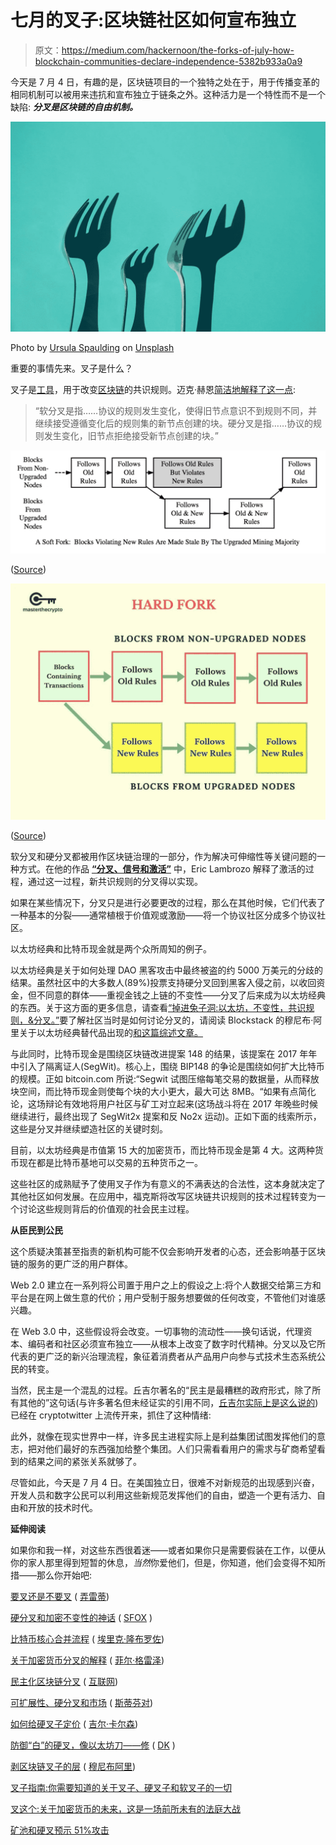 # 七月的叉子:区块链社区如何宣布独立

> 原文：<https://medium.com/hackernoon/the-forks-of-july-how-blockchain-communities-declare-independence-5382b933a0a9>

今天是 7 月 4 日，有趣的是，区块链项目的一个独特之处在于，用于传播变革的相同机制可以被用来违抗和宣布独立于链条之外。这种活力是一个特性而不是一个缺陷: ***分叉是区块链的自由机制。***

![](img/89f8b95a14ad1d7602c05f86cd71b4d0.png)

Photo by [Ursula Spaulding](https://unsplash.com/photos/bmxYEhqLVEk?utm_source=unsplash&utm_medium=referral&utm_content=creditCopyText) on [Unsplash](https://unsplash.com/?utm_source=unsplash&utm_medium=referral&utm_content=creditCopyText)

重要的事情先来。叉子是什么？

叉子是[工具](https://hackernoon.com/tagged/tools)，用于改变[区块链](https://hackernoon.com/tagged/blockchain)的共识规则。迈克·赫恩[简洁地解释了这一点](/@octskyward/on-consensus-and-forks-c6a050c792e7):

> “软分叉是指……协议的规则发生变化，使得旧节点意识不到规则不同，并继续接受遵循变化后的规则集的新节点创建的块。硬分叉是指……协议的规则发生变化，旧节点拒绝接受新节点创建的块。”

![](img/ef0f2ee69cade0348653640cfd1d5fc9.png)

([Source](https://www.investopedia.com/terms/s/soft-fork.asp))

![](img/6808e10e4f10e955133de1d0cffed62b.png)

([Source](https://masterthecrypto.com/wp-content/uploads/2017/10/wsi-imageoptim-Copy-of-Copy-of-CRYPTOCURRENCY-1-1.jpg))

软分叉和硬分叉都被用作区块链治理的一部分，作为解决可伸缩性等关键问题的一种方式。在他的作品 [**“分叉、信号和激活”**](/@elombrozo/forks-signaling-and-activation-d60b6abda49a) 中，Eric Lambrozo 解释了激活的过程，通过这一过程，新共识规则的分叉得以实现。

如果在某些情况下，分叉只是进行必要更改的过程，那么在其他时候，它们代表了一种基本的分裂——通常植根于价值观或激励——将一个协议社区分成多个协议社区。

以太坊经典和比特币现金就是两个众所周知的例子。

以太坊经典是关于如何处理 DAO 黑客攻击中最终被盗的约 5000 万美元的分歧的结果。虽然社区中的大多数人(89%)投票支持硬分叉回到黑客入侵之前，以收回资金，但不同意的群体——重视金钱之上链的不变性——分叉了后来成为以太坊经典的东西。关于这方面的更多信息，请查看[“掉进兔子洞:以太坊，不变性，共识规则，&分叉。”](/social-club/down-the-rabbit-hole-ethereum-immutability-consensus-rule-forks-e9fa8faa9e07)要了解社区当时是如何讨论分叉的，请阅读 Blockstack 的穆尼布·阿里关于以太坊经典替代品出现的[和](/ownage/understanding-proposed-ethereum-forks-6abd63a478fc)[这篇综述文章。](/@muneeb/peeling-the-layers-of-blockchain-forks-d06b52340a3c)

与此同时，比特币现金是围绕区块链改进提案 148 的结果，该提案在 2017 年年中引入了隔离证人(SegWit)。核心上，围绕 BIP148 的争论是围绕如何扩大比特币的规模。正如 bitcoin.com 所说:“Segwit 试图压缩每笔交易的数据量，从而释放块空间，而比特币现金则使每个块的大小更大，最大可达 8MB。“如果有点简化论，这场辩论有效地将用户社区与矿工对立起来(这场战斗将在 2017 年晚些时候继续进行，最终出现了 SegWit2x 提案和反 No2x 运动)。正如下面的线索所示，这些是分叉并继续塑造社区的关键时刻。

目前，以太坊经典是市值第 15 大的加密货币，而比特币现金是第 4 大。这两种货币现在都是比特币基地可以交易的五种货币之一。

这些社区的成熟赋予了使用叉子作为有意义的不满表达的合法性，这本身就决定了其他社区如何发展。在应用中，福克斯将改写区块链共识规则的技术过程转变为一个讨论这些规则背后的价值观的社会民主过程。

**从臣民到公民**

这个质疑决策甚至指责的新机构可能不仅会影响开发者的心态，还会影响基于区块链的服务的更广泛的用户群体。

Web 2.0 建立在一系列将公司置于用户之上的假设之上:将个人数据交给第三方和平台是在网上做生意的代价；用户受制于服务想要做的任何改变，不管他们对谁感兴趣。

在 Web 3.0 中，这些假设将会改变。一切事物的流动性——换句话说，代理资本、编码者和社区必须宣布独立——从根本上改变了数字时代精神。分叉以及它所代表的更广泛的新兴治理流程，象征着消费者从产品用户向参与式技术生态系统公民的转变。

当然，民主是一个混乱的过程。丘吉尔著名的“民主是最糟糕的政府形式，除了所有其他的”这句话(与许多著名但未经证实的引用不同，[丘吉尔实际上是这么说的](https://richardlangworth.com/worst-form-of-government))已经在 cryptotwitter 上流传开来，抓住了这种情绪:

此外，就像在现实世界中一样，许多民主进程实际上是利益集团试图发挥他们的意志，把对他们最好的东西强加给整个集团。人们只需看看用户的需求与矿商希望看到的结果之间的紧张关系就够了。

尽管如此，今天是 7 月 4 日。在美国独立日，很难不对新规范的出现感到兴奋，开发人员和数字公民可以利用这些新规范发挥他们的自由，塑造一个更有活力、自由和开放的技术时代。

**延伸阅读**

如果你和我一样，对这些东西很着迷——或者如果你只是需要假装在工作，以便从你的家人那里得到短暂的休息，*当然*你爱他们，但是，你知道，他们会变得不知所措——那么你开始吧:

[要叉还是不要叉](/crypto-nyc/to-fork-or-not-to-fork-fbc8f9010cc1) ( [弄雷蒂](https://medium.com/u/9f3988a56032?source=post_page-----5382b933a0a9--------------------------------))

[硬分叉和加密不变性的神话](https://blog.sfox.com/hard-forks-and-the-myth-of-crypto-immutability-56adccbd8eb9) ( [SFOX](https://medium.com/u/94080810b346?source=post_page-----5382b933a0a9--------------------------------) )

[比特币核心合并流程](/@elombrozo/the-bitcoin-core-merge-process-74687a09d81d) ( [埃里克·隆布罗佐](https://medium.com/u/8fcd91e98202?source=post_page-----5382b933a0a9--------------------------------))

[关于加密货币分叉的解释](https://hackernoon.com/an-explanation-of-cryptocurrency-forks-65d79efe214c) ( [菲尔·格雷泽](https://medium.com/u/ea2960c31deb?source=post_page-----5382b933a0a9--------------------------------))

[民主化区块链分叉](https://blog.aeternity.com/democratizing-blockchain-forks-2460ff245c4e) ( [互联网](https://medium.com/u/6d952745da12?source=post_page-----5382b933a0a9--------------------------------))

[可扩展性、硬分叉和市场](/@spair/scalability-hard-forks-and-markets-faf80350c3ff) ( [斯蒂芬对](https://medium.com/u/522f25eff532?source=post_page-----5382b933a0a9--------------------------------))

[如何给硬叉子定价](/@jillcarlson/how-to-price-hard-forks-8605d4f6c7be) ( [吉尔·卡尔森](https://medium.com/u/2ccb8f2dd2ba?source=post_page-----5382b933a0a9--------------------------------))

[防御“白”的硬叉，像以太坊刀——修](/@dennyk/in-defense-of-white-hard-forks-like-the-ethereum-dao-repair-9a0eb2e848df) ( [DK](https://medium.com/u/8adae634cadf?source=post_page-----5382b933a0a9--------------------------------) )

[剥区块链叉子的层](/@muneeb/peeling-the-layers-of-blockchain-forks-d06b52340a3c) ( [穆尼布阿里](https://medium.com/u/8dd3ab013f82?source=post_page-----5382b933a0a9--------------------------------))

[叉子指南:你需要知道的关于叉子、硬叉子和软叉子的一切](https://masterthecrypto.com/guide-to-forks-hard-fork-soft-fork/)

[叉这个:关于加密货币的未来，这是一场前所未有的法庭大战](https://www.technologyreview.com/s/610928/fork-this-what-an-unprecedented-court-battle-says-about-the-future-of-cryptocurrency/)

[矿池和硬叉预示 51%攻击](https://cryptobriefing.com/mining-pools-hard-forks-51-percent-attacks/)